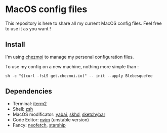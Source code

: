 # MacOS config files

This repository is here to share all my current MacOS config files.
Feel free to use it as you want !

## Install

I'm using [chezmoi](https://www.chezmoi.io/) to manage my personal configuration files.

To use my config on a new machine, nothing more simple than :
```
sh -c "$(curl -fsLS get.chezmoi.io)" -- init --apply Blebesquefee
```

## Dependencies

- Terminal: [iterm2](https://iterm2.com/)
- Shell: [zsh](https://github.com/zsh-users/zsh)
- MacOS modificator: [yabai](https://github.com/koekeishiya/yabai), [skhd](https://github.com/koekeishiya/skhd), [sketchybar](https://github.com/FelixKratz/SketchyBar)
- Code Editor: [nvim](https://neovim.io/) (unstable version)
- Fancy: [neofetch](https://github.com/dylanaraps/neofetch), [starship](https://starship.rs/)
